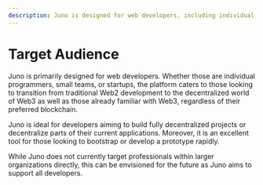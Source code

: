 ```yaml
---
description: Juno is designed for web developers, including individual programmers, small teams, and startups. It helps transition from Web2 to Web3 development and supports those familiar with Web3, regardless of blockchain preference.
---
```


# Target Audience

Juno is primarily designed for web developers. Whether those are individual programmers, small teams, or startups, the platform caters to those looking to transition from traditional Web2 development to the decentralized world of Web3 as well as those already familiar with Web3, regardless of their preferred blockchain.

Juno is ideal for developers aiming to build fully decentralized projects or decentralize parts of their current applications. Moreover, it is an excellent tool for those looking to bootstrap or develop a prototype rapidly.

While Juno does not currently target professionals within larger organizations directly, this can be envisioned for the future as Juno aims to support all developers.
